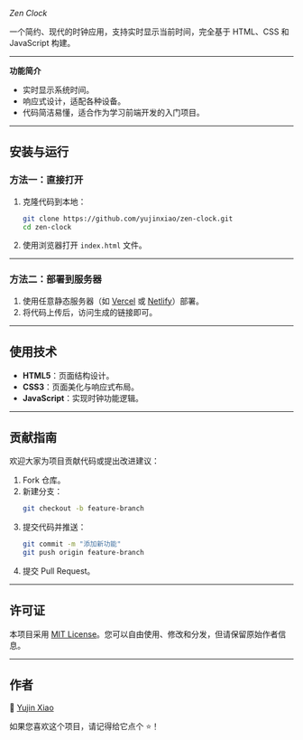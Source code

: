 *Zen Clock*

一个简约、现代的时钟应用，支持实时显示当前时间，完全基于 HTML、CSS 和 JavaScript 构建。

---

**功能简介**

- 实时显示系统时间。
- 响应式设计，适配各种设备。
- 代码简洁易懂，适合作为学习前端开发的入门项目。

---

## **安装与运行**

### 方法一：直接打开

1. 克隆代码到本地：
   ```bash
   git clone https://github.com/yujinxiao/zen-clock.git
   cd zen-clock
   ```
2. 使用浏览器打开 `index.html` 文件。

---

### 方法二：部署到服务器

1. 使用任意静态服务器（如 [Vercel](https://vercel.com) 或 [Netlify](https://netlify.com)）部署。
2. 将代码上传后，访问生成的链接即可。

---

## **使用技术**

- **HTML5**：页面结构设计。
- **CSS3**：页面美化与响应式布局。
- **JavaScript**：实现时钟功能逻辑。

---

## **贡献指南**

欢迎大家为项目贡献代码或提出改进建议：
1. Fork 仓库。
2. 新建分支：
   ```bash
   git checkout -b feature-branch
   ```
3. 提交代码并推送：
   ```bash
   git commit -m "添加新功能"
   git push origin feature-branch
   ```
4. 提交 Pull Request。

---

## **许可证**

本项目采用 [MIT License](LICENSE)。您可以自由使用、修改和分发，但请保留原始作者信息。

---

## **作者**

👤 [Yujin Xiao](https://github.com/yujinxiao)

如果您喜欢这个项目，请记得给它点个 ⭐️！
